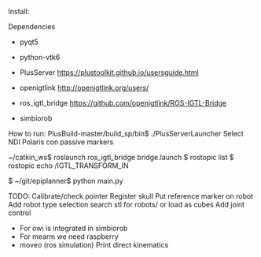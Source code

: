 Install:

Dependencies
* pyqt5
* python-vtk6

* PlusServer
https://plustoolkit.github.io/usersguide.html

* openigtlink
http://openigtlink.org/users/

* ros_igtl_bridge
https://github.com/openigtlink/ROS-IGTL-Bridge

* simbiorob

 
How to run:
PlusBuild-master/build_sp/bin$ ./PlusServerLauncher
Select NDI Polaris con passive markers

~/catkin_ws$ roslaunch ros_igtl_bridge bridge.launch
$ rostopic list
$ rostopic echo /IGTL_TRANSFORM_IN

$ ~/git/epiplanner$ python main.py

TODO:
Calibrate/check pointer
Register skull
Put reference marker on robot
Add robot type selection
search stl for robots/ or load as cubes
Add joint control
* For owi is integrated in simbiorob
* For mearm we need raspberry
* moveo (ros simulation)
Print direct kinematics



 
